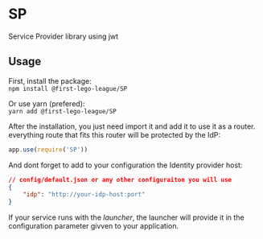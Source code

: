 # SP

Service Provider library using jwt

## Usage

First, install the package:  
`npm install @first-lego-league/SP`

Or use yarn (prefered):  
`yarn add @first-lego-league/SP`

After the installation, you just need import it and add it to use it as a router. everything route that fits this router will be protected by the IdP:  
```javascript
app.use(require('SP'))
```

And dont forget to add to your configuration the Identity provider host:  
```json
// config/default.json or any other configuraiton you will use
{
	"idp": "http://your-idp-host:port"
}
```

If your service runs with the *launcher*, the launcher will provide it in the configuration parameter givven to your application.
